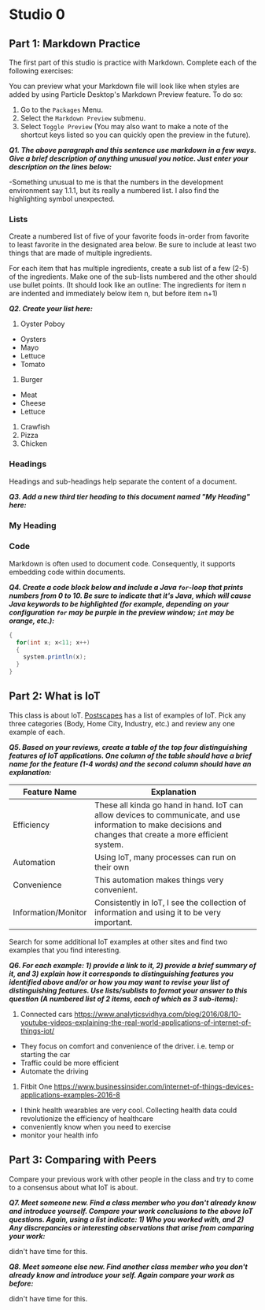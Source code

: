 # Studio 0

## Part 1: Markdown Practice

The first part of this studio is practice with Markdown. Complete each of the following exercises:

You can preview what your Markdown file will look like when styles are added by using Particle Desktop's Markdown Preview feature. To do so:
1. Go to the `Packages` Menu.
1. Select the `Markdown Preview` submenu.
1. Select `Toggle Preview` (You may also want to make a note of the shortcut keys listed so you can quickly open the preview in the future).

***Q1. The above paragraph and this sentence use markdown in a few ways.  Give a brief description of anything unusual you notice.  Just enter your description on the lines below:***

-Something unusual to me is that the numbers in the development environment say 1.1.1, but its really a numbered list. I also find the highlighting symbol unexpected.

### Lists

Create a numbered list of five of your favorite foods in-order from favorite to least favorite in the designated area below. Be sure to include at least two things that are made of multiple ingredients.  

For each item that has multiple ingredients, create a sub list of a few (2-5) of the ingredients.  Make one of the sub-lists numbered and the other should use bullet points. (It should look like an outline: The ingredients for item n are indented and immediately below item n, but before item n+1)

***Q2. Create your list here:***

1. Oyster Poboy
  * Oysters
  * Mayo
  * Lettuce
  * Tomato
1. Burger
  * Meat
  * Cheese
  * Lettuce
1. Crawfish
1. Pizza
1. Chicken

### Headings

Headings and sub-headings help separate the content of a document.

***Q3. Add a new third tier heading to this document named "My Heading" here:***
### My Heading

### Code

Markdown is often used to document code.  Consequently, it supports embedding code within documents.

***Q4. Create a code block below and include a Java `for`-loop that prints numbers from 0 to 10. Be sure to indicate that it's Java, which will cause Java keywords to be highlighted (for example, depending on your configuration `for` may be purple in the preview window; `int` may be orange, etc.):***


```Java
{
  for(int x; x<11; x++)
  {
    system.println(x);
  }
}
```



## Part 2: What is IoT

This class is about IoT.  [Postscapes](https://www.postscapes.com/internet-of-things-examples/) has a list of examples of IoT.  Pick any three categories (Body, Home City, Industry, etc.) and review any one example of each.

***Q5.  Based on your reviews, create a table of the top four distinguishing features of IoT applications. One column of the table should have a brief name for the feature (1-4 words) and the second column should have an explanation:***


Feature Name | Explanation
------------ | -------------
Efficiency | These all kinda go hand in hand. IoT can allow devices to communicate, and use information to make decisions and changes that create a more efficient system.
Automation | Using IoT, many processes can run on their own
Convenience | This automation makes things very convenient.
Information/Monitor | Consistently in IoT, I see the collection of information and using it to be very important.



Search for some additional IoT examples at other sites and find two examples that you find interesting.

***Q6.  For each example: 1) provide a link to it, 2) provide a brief summary of it, and 3) explain how it corresponds to distinguishing features you identified above and/or or how you may want to revise your list of distinguishing features.  Use lists/sublists to format your answer to this question (A numbered list of 2 items, each of which as 3 sub-items):***

1. Connected cars https://www.analyticsvidhya.com/blog/2016/08/10-youtube-videos-explaining-the-real-world-applications-of-internet-of-things-iot/
  * They focus on comfort and convenience of the driver. i.e. temp or starting the car
  * Traffic could be more efficient
  * Automate the driving

1. Fitbit One https://www.businessinsider.com/internet-of-things-devices-applications-examples-2016-8
  * I think health wearables are very cool. Collecting health data could revolutionize the efficiency of healthcare
  * conveniently know when you need to exercise
  * monitor your health info



## Part 3: Comparing with Peers

Compare your previous work with other people in the class and try to come to a consensus about what IoT is about.

***Q7. Meet someone new.  Find a class member who you don't already know and introduce yourself.  Compare your work conclusions to the above IoT questions. Again, using a list indicate: 1) Who you worked with, and 2) Any discrepancies or interesting observations that arise from comparing your work:***

didn't have time for this.

***Q8. Meet someone else new.  Find another class member who you don't already know and introduce your self.  Again compare your work as before:***

didn't have time for this.
